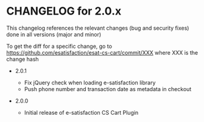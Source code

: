 CHANGELOG for 2.0.x
===================

This changelog references the relevant changes (bug and security fixes) done in all versions (major and minor)

To get the diff for a specific change, go to https://github.com/esatisfaction/esat-cs-cart/commit/XXX where XXX is the change hash

* 2.0.1
  * Fix jQuery check when loading e-satisfaction library
  * Push phone number and transaction date as metadata in checkout

* 2.0.0
  * Initial release of e-satisfaction CS Cart Plugin
